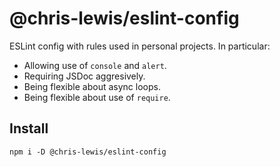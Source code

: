 # @chris-lewis/eslint-config

ESLint config with rules used in personal projects. In particular:

* Allowing use of `console` and `alert`.
* Requiring JSDoc aggresively.
* Being flexible about async loops.
* Being flexible about use of `require`.

## Install

```
npm i -D @chris-lewis/eslint-config
```

